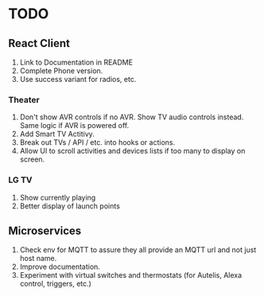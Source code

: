 # TODO

## React Client
1) Link to Documentation in README
2) Complete Phone version.
3) Use success variant for radios, etc.

### Theater
1) Don't show AVR controls if no AVR.  Show TV audio controls instead. Same logic if AVR is powered off.
2) Add Smart TV Actitivy.
3) Break out TVs / API / etc. into hooks or actions.
4) Allow UI to scroll activities and devices lists if too many to display on screen.

### LG TV
1) Show currently playing
2) Better display of launch points

## Microservices
1) Check env for MQTT to assure they all provide an MQTT url and not just host name.
2) Improve documentation.
3) Experiment with virtual switches and thermostats (for Autelis, Alexa control, triggers, etc.)


